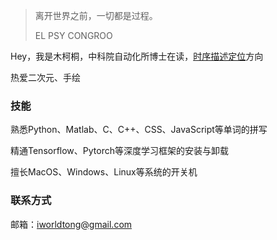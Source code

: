 > 离开世界之前，一切都是过程。
>
> EL PSY CONGROO

Hey，我是木柯桐，中科院自动化所博士在读，[时序描述定位](https://github.com/iworldtong/Awesome-Grounding-Natural-Language-in-Video)方向

热爱二次元、手绘

### 技能

熟悉Python、Matlab、C、C++、CSS、JavaScript等单词的拼写

精通Tensorflow、Pytorch等深度学习框架的安装与卸载

擅长MacOS、Windows、Linux等系统的开关机

### 联系方式

邮箱：iworldtong@gmail.com

<br>